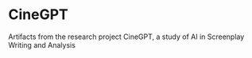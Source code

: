# CineGPT
Artifacts from the research project CineGPT, a study of AI in Screenplay Writing and Analysis
